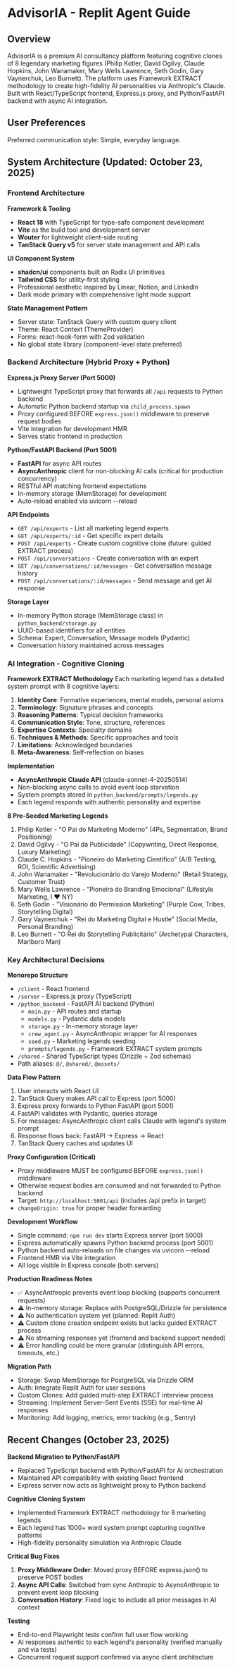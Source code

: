 # AdvisorIA - Replit Agent Guide

## Overview

AdvisorIA is a premium AI consultancy platform featuring cognitive clones of 8 legendary marketing figures (Philip Kotler, David Ogilvy, Claude Hopkins, John Wanamaker, Mary Wells Lawrence, Seth Godin, Gary Vaynerchuk, Leo Burnett). The platform uses Framework EXTRACT methodology to create high-fidelity AI personalities via Anthropic's Claude. Built with React/TypeScript frontend, Express.js proxy, and Python/FastAPI backend with async AI integration.

## User Preferences

Preferred communication style: Simple, everyday language.

## System Architecture (Updated: October 23, 2025)

### Frontend Architecture

**Framework & Tooling**
- **React 18** with TypeScript for type-safe component development
- **Vite** as the build tool and development server
- **Wouter** for lightweight client-side routing
- **TanStack Query v5** for server state management and API calls

**UI Component System**
- **shadcn/ui** components built on Radix UI primitives
- **Tailwind CSS** for utility-first styling
- Professional aesthetic inspired by Linear, Notion, and LinkedIn
- Dark mode primary with comprehensive light mode support

**State Management Pattern**
- Server state: TanStack Query with custom query client
- Theme: React Context (ThemeProvider)
- Forms: react-hook-form with Zod validation
- No global state library (component-level state preferred)

### Backend Architecture (Hybrid Proxy + Python)

**Express.js Proxy Server (Port 5000)**
- Lightweight TypeScript proxy that forwards all `/api` requests to Python backend
- Automatic Python backend startup via `child_process.spawn`
- Proxy configured BEFORE `express.json()` middleware to preserve request bodies
- Vite integration for development HMR
- Serves static frontend in production

**Python/FastAPI Backend (Port 5001)**
- **FastAPI** for async API routes
- **AsyncAnthropic** client for non-blocking AI calls (critical for production concurrency)
- RESTful API matching frontend expectations
- In-memory storage (MemStorage) for development
- Auto-reload enabled via uvicorn --reload

**API Endpoints**
- `GET /api/experts` - List all marketing legend experts
- `GET /api/experts/:id` - Get specific expert details
- `POST /api/experts` - Create custom cognitive clone (future: guided EXTRACT process)
- `POST /api/conversations` - Create conversation with an expert
- `GET /api/conversations/:id/messages` - Get conversation message history
- `POST /api/conversations/:id/messages` - Send message and get AI response

**Storage Layer**
- In-memory Python storage (MemStorage class) in `python_backend/storage.py`
- UUID-based identifiers for all entities
- Schema: Expert, Conversation, Message models (Pydantic)
- Conversation history maintained across messages

### AI Integration - Cognitive Cloning

**Framework EXTRACT Methodology**
Each marketing legend has a detailed system prompt with 8 cognitive layers:
1. **Identity Core**: Formative experiences, mental models, personal axioms
2. **Terminology**: Signature phrases and concepts
3. **Reasoning Patterns**: Typical decision frameworks
4. **Communication Style**: Tone, structure, references
5. **Expertise Contexts**: Specialty domains
6. **Techniques & Methods**: Specific approaches and tools
7. **Limitations**: Acknowledged boundaries
8. **Meta-Awareness**: Self-reflection on biases

**Implementation**
- **AsyncAnthropic Claude API** (claude-sonnet-4-20250514)
- Non-blocking async calls to avoid event loop starvation
- System prompts stored in `python_backend/prompts/legends.py`
- Each legend responds with authentic personality and expertise

**8 Pre-Seeded Marketing Legends**
1. Philip Kotler - "O Pai do Marketing Moderno" (4Ps, Segmentation, Brand Positioning)
2. David Ogilvy - "O Pai da Publicidade" (Copywriting, Direct Response, Luxury Marketing)
3. Claude C. Hopkins - "Pioneiro do Marketing Científico" (A/B Testing, ROI, Scientific Advertising)
4. John Wanamaker - "Revolucionário do Varejo Moderno" (Retail Strategy, Customer Trust)
5. Mary Wells Lawrence - "Pioneira do Branding Emocional" (Lifestyle Marketing, I ♥ NY)
6. Seth Godin - "Visionário do Permission Marketing" (Purple Cow, Tribes, Storytelling Digital)
7. Gary Vaynerchuk - "Rei do Marketing Digital e Hustle" (Social Media, Personal Branding)
8. Leo Burnett - "O Rei do Storytelling Publicitário" (Archetypal Characters, Marlboro Man)

### Key Architectural Decisions

**Monorepo Structure**
- `/client` - React frontend
- `/server` - Express.js proxy (TypeScript)
- `/python_backend` - FastAPI AI backend (Python)
  - `main.py` - API routes and startup
  - `models.py` - Pydantic data models
  - `storage.py` - In-memory storage layer
  - `crew_agent.py` - AsyncAnthropic wrapper for AI responses
  - `seed.py` - Marketing legends seeding
  - `prompts/legends.py` - Framework EXTRACT system prompts
- `/shared` - Shared TypeScript types (Drizzle + Zod schemas)
- Path aliases: `@/`, `@shared/`, `@assets/`

**Data Flow Pattern**
1. User interacts with React UI
2. TanStack Query makes API call to Express (port 5000)
3. Express proxy forwards to Python FastAPI (port 5001)
4. FastAPI validates with Pydantic, queries storage
5. For messages: AsyncAnthropic client calls Claude with legend's system prompt
6. Response flows back: FastAPI → Express → React
7. TanStack Query caches and updates UI

**Proxy Configuration (Critical)**
- Proxy middleware MUST be configured BEFORE `express.json()` middleware
- Otherwise request bodies are consumed and not forwarded to Python backend
- Target: `http://localhost:5001/api` (includes /api prefix in target)
- `changeOrigin: true` for proper header forwarding

**Development Workflow**
- Single command: `npm run dev` starts Express server (port 5000)
- Express automatically spawns Python backend process (port 5001)
- Python backend auto-reloads on file changes via uvicorn --reload
- Frontend HMR via Vite integration
- All logs visible in Express console (both servers)

**Production Readiness Notes**
- ✅ AsyncAnthropic prevents event loop blocking (supports concurrent requests)
- ⚠️ In-memory storage: Replace with PostgreSQL/Drizzle for persistence
- ⚠️ No authentication system yet (planned: Replit Auth)
- ⚠️ Custom clone creation endpoint exists but lacks guided EXTRACT process
- ⚠️ No streaming responses yet (frontend and backend support needed)
- ⚠️ Error handling could be more granular (distinguish API errors, timeouts, etc.)

**Migration Path**
- Storage: Swap MemStorage for PostgreSQL via Drizzle ORM
- Auth: Integrate Replit Auth for user sessions
- Custom Clones: Add guided multi-step EXTRACT interview process
- Streaming: Implement Server-Sent Events (SSE) for real-time AI responses
- Monitoring: Add logging, metrics, error tracking (e.g., Sentry)

## Recent Changes (October 23, 2025)

**Backend Migration to Python/FastAPI**
- Replaced TypeScript backend with Python/FastAPI for AI orchestration
- Maintained API compatibility with existing React frontend
- Express server now acts as lightweight proxy to Python backend

**Cognitive Cloning System**
- Implemented Framework EXTRACT methodology for 8 marketing legends
- Each legend has 1000+ word system prompt capturing cognitive patterns
- High-fidelity personality simulation via Anthropic Claude

**Critical Bug Fixes**
1. **Proxy Middleware Order**: Moved proxy BEFORE express.json() to preserve POST bodies
2. **Async API Calls**: Switched from sync Anthropic to AsyncAnthropic to prevent event loop blocking
3. **Conversation History**: Fixed logic to include all prior messages in AI context

**Testing**
- End-to-end Playwright tests confirm full user flow working
- AI responses authentic to each legend's personality (verified manually and via tests)
- Concurrent request support confirmed via async client architecture
